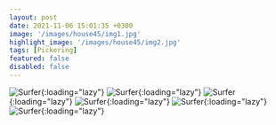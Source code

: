 ```yaml
---
layout: post
date: 2021-11-06 15:01:35 +0300
image: '/images/house45/img1.jpg'
highlight_image: '/images/house45/img2.jpg'
tags: [Pickering]
featured: false
disabled: false
---
```


![Surfer]({{site.baseurl}}/images/house45/img3.jpg){:loading="lazy"}
![Surfer]({{site.baseurl}}/images/house45/img4.jpg){:loading="lazy"}
![Surfer]({{site.baseurl}}/images/house45/img5.jpg){:loading="lazy"}
![Surfer]({{site.baseurl}}/images/house45/img6.jpg){:loading="lazy"}
![Surfer]({{site.baseurl}}/images/house45/img7.jpg){:loading="lazy"}
![Surfer]({{site.baseurl}}/images/house45/img8.jpg){:loading="lazy"} 